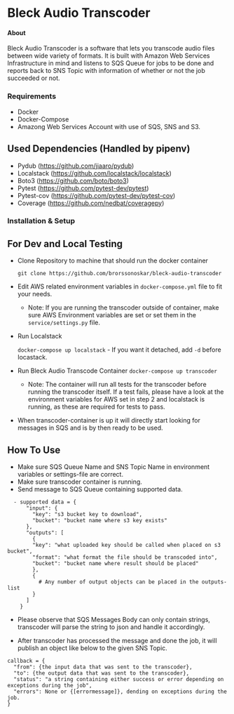 # Bleck Audio Transcoder

#### About

Bleck Audio Transcoder is a software that lets you transcode audio files between wide variety of formats.
It is built with Amazon Web Services Infrastructure in mind and listens to SQS Queue for jobs to 
be done and reports back to SNS Topic with information of whether or not the job succeeded or not.

### Requirements

 - Docker
 - Docker-Compose
 - Amazong Web Services Account with use of SQS, SNS and S3. 

## Used Dependencies (Handled by pipenv)

  - Pydub (https://github.com/jiaaro/pydub)
  - Localstack (https://github.com/localstack/localstack)
  - Boto3 (https://github.com/boto/boto3)
  - Pytest (https://github.com/pytest-dev/pytest)
  - Pytest-cov (https://github.com/pytest-dev/pytest-cov)
  - Coverage (https://github.com/nedbat/coveragepy)

### Installation & Setup
 ## For Dev and Local Testing
 - Clone Repository to machine that should run the docker container
 
    ```git clone https://github.com/brorssonoskar/bleck-audio-transcoder```
  
 - Edit AWS related environment variables in ```docker-compose.yml``` file to fit your needs.
    - Note: If you are running the transcoder outside of container, make sure AWS Environment variables are set or set them in the ```service/settings.py``` file. 
 
 - Run Localstack
 
    ```docker-compose up localstack```
        - If you want it detached, add ```-d``` before locastack.
 
 - Run Bleck Audio Transcode Container
    ```docker-compose up transcoder```
    
    - Note: The container will run all tests for the transcoder before running the transcoder itself. If a test fails, please have a look at the environment variables for AWS set in step 2 and localstack is running, as these are required for tests to pass. 
    
  - When transcoder-container is up it will directly start looking for messages in SQS and is by then ready to be used.
    
## How To Use
  - Make sure SQS Queue Name and SNS Topic Name in environment variables or settings-file are correct.
  - Make sure transcoder container is running.
  - Send message to SQS Queue containing supported data.
  
``` 
  - supported data = {
      "input": {
        "key": "s3 bucket key to download",
        "bucket": "bucket name where s3 key exists" 
      },
      "outputs": [
        {
        "key": "what uploaded key should be called when placed on s3 bucket",
        "format": "what format the file should be transcoded into",
        "bucket": "bucket name where result should be placed"
        },
        {
          # Any number of output objects can be placed in the outputs-list
        }
      ]
    }
```
    
- Please observe that SQS Messages Body can only contain strings, transcoder will parse the string to json and handle it accordingly. 
    
- After transcoder has processed the message and done the job, it will publish an object like below to the given SNS Topic.

```
callback = {
  "from": {the input data that was sent to the transcoder},
  "to": {the output data that was sent to the transcoder},
  "status": "a string containing either success or error depending on exceptions during the job",
  "errors": None or {[errormessage]}, dending on exceptions during the job. 
}
```
